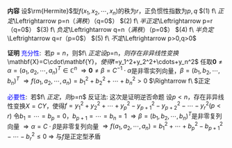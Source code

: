 **内容**
设$\rm{Hermite}$型$f(x_1,x_2,\cdots,x_n)$的秩为$r$，正负惯性指数为$p,q$
$(1) f\ $正定$\Leftrightarrow p=n$（满秩）（$q=0$）
$(2) f\ $半正定$\Leftrightarrow p=r$（$q=0$）
$(3) f\ $负定$\Leftrightarrow q=n$（满秩）（$p=0$）
$(4) f\ $半负定$\Leftrightarrow q=r$（$p=0$）
$(5) f\ $不定$\Leftrightarrow p>0,q>0$

**证明**
<font color=blue>充分性</font>:$\enspace$若$p=n$，则$f\ $正定
设$p=n$，则存在非异线性变换$\mathbf{X}=C\cdot\mathbf{Y}$，使得$f=y_1^2+y_2^2+\cdots+y_n^2$
任取$\mathbf{0}\neq\alpha=(a_1,a_2,\cdots,a_n)^T\in\mathbb{C}^n$
$\Rightarrow\mathbf{0}\neq\beta=C^{-1}\cdot\alpha$是非零实列向量，$\beta=(b_1,b_2,\cdots,b_n)^T$
$\Rightarrow f(a_1,a_2,\cdots,a_n)=b_1^2+b_2^2+\cdots+b_n^2>0$
$\Rightarrow f\ $正定

<font color=blue>必要性</font>:$\enspace$若$f\ $正定，则$p=n$
反证法: 这次是证明逆否命题
设$p<n$，存在非异线性变换$X=CY$，使得$f=y_1^2+y_2^2+\cdots+y_p^2-y_{p+1}^2-y_{p+2}^2-\cdots-y_r^2(p<r)$
令$b_1=\cdots=b_p=0$，$b_{p+1}=\cdots=b_n=1$
$\Rightarrow \beta=(b_1,b_2,\cdots,b_n)^T$是非零复列向量
$\Rightarrow \alpha=C\cdot\beta$是非零复列向量
$\Rightarrow f(a_1,a_2,\cdots,a_n)=b_1^2+\cdots+b_p^2-b_{p+1}^2-\cdots-b_r^2\leq0$
$\Rightarrow$ 与$f$是正定型矛盾
